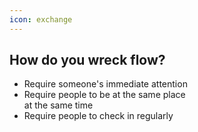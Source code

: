 ```yaml
---
icon: exchange
---
```


## How do you wreck flow?

* Require someone's immediate attention
* Require people to be at the same place<br /> at the same time
* Require people to check in regularly
